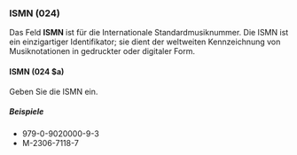 ### ISMN (024)

Das Feld **ISMN** ist für die Internationale Standardmusiknummer. Die ISMN ist ein einzigartiger Identifikator; sie dient der weltweiten Kennzeichnung von Musiknotationen in gedruckter oder digitaler Form.

#### ISMN (024 $a)

Geben Sie die ISMN ein.

##### Beispiele

- 979-0-9020000-9-3
- M-2306-7118-7
